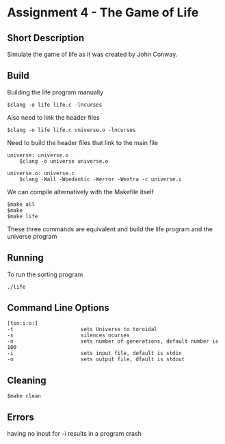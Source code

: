 # Assignment 4 - The Game of Life

## Short Description

Simulate the game of life as it was created by John Conway.

## Build
Building the life program manually
```
$clang -o life life.c -lncurses
```
Also need to link the header files
```
$clang -o life life.c universe.o -lncurses
```
Need to build the header files that link to the main file
```
universe: universe.o
	$clang -o universe universe.o

universe.o: universe.c
	$clang -Wall -Wpedantic -Werror -Wextra -c universe.c
```
We can compile alternatively with the Makefile itself
```
$make all
$make
$make life
```
These three commands are equivalent and build the life program and the universe program

## Running
To run the sorting program
```
./life
```

## Command Line Options
```
[tsn:i:o:]
-t                      sets Universe to toroidal
-s                      silences ncurses
-n                      sets number of generations, default number is 100
-i                      sets input file, default is stdin
-o                      sets output file, dfault is stdout
```
## Cleaning
```
$make clean
```
## Errors
having no input for -i results in a program crash
